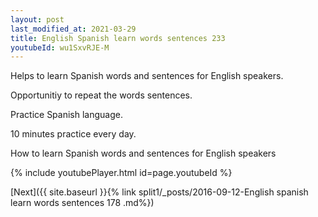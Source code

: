 ```yaml
---
layout: post
last_modified_at: 2021-03-29
title: English Spanish learn words sentences 233 
youtubeId: wu1SxvRJE-M
---
```

 
 
Helps to learn Spanish words and sentences for English speakers.

Opportunitiy to repeat the words sentences. 

Practice Spanish language. 
 
10 minutes practice every day. 
 
How to learn Spanish words and sentences for English speakers 
 
{% include youtubePlayer.html id=page.youtubeId %}
 
 
[Next]({{ site.baseurl }}{% link  split1/_posts/2016-09-12-English spanish learn words sentences 178 .md%})
 

